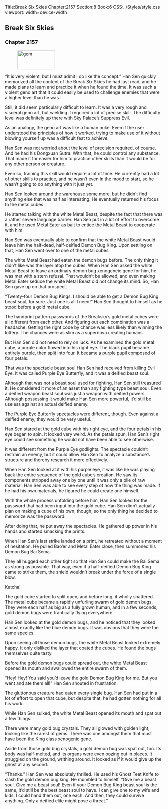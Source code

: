 Title:Break Six Skies 
Chapter:2157 
Section:8 
Book:6 
CSS:../Styles/style.css 
viewport: width=device-width
  
## Break Six Skies
### Chapter 2157 
<figure>
	<img src="../Images/gem.gif" alt="gem" id="gem" width="120" height="60" />
</figure>
  

  
  “It is very violent, but I must admit I do like the concept.” Han Sen quickly memorized all the content of the Break Six Skies he had just read, and he made plans to learn and practice it when he found the time. It was such a violent geno art that it could easily be used to challenge enemies that were a higher level than he was.

Still, it did seem particularly difficult to learn. It was a very rough and visceral geno art, but wielding it required a lot of precise skill. The difficulty level was definitely up there with Sky Palace’s Suppress Evil.

As an analogy, the geno art was like a human nuke. Even if the user understood the principles of how it worked, trying to make use of it without blowing yourself up was a difficult feat to achieve.

Han Sen was not worried about the level of precision required, of course. And he had his Dongxuan Sutra. With that, he could control any substance. That made it far easier for him to practice other skills than it would be for any other person or creature.

Even so, training this skill would require a lot of time. He currently had a lot of other skills to practice, and he wasn’t even in the mood to start, so he wasn’t going to do anything with it just yet.

Han Sen looked around the warehouse some more, but he didn’t find anything else that was half as interesting. He eventually returned his focus to the metal cubes.

He started talking with the white Metal Beast, despite the fact that there was a rather severe language barrier. Han Sen put in a lot of effort to overcome it, and he used Metal Eater as bait to entice the Metal Beast to cooperate with him.

Han Sen was eventually able to confirm that the white Metal Beast would leave him the half-dead, half-deified Demon Bug King. Upon settling on that, Han Sen went over to one of the metal cubes.

The white Metal Beast had eaten the demon bugs before. The only thing it didn’t like was the layer atop the cubes. When Han Sen asked the white Metal Beast to leave an ordinary demon bug xenogeneic gene for him, he was met with a stern refusal. That wouldn’t be allowed, and even making Metal Eater seduce the white Metal Beast did not change its mind. So, Han Sen gave up on that prospect.

“Twenty-four Demon Bug Kings. I should be able to get a Demon Bug King beast soul, for sure. Just one is all I need!” Han Sen thought to himself as he stood before a gold metal cube.

The handprint pattern passwords of the Breaksky’s gold metal cubes were all different from each other. And figuring out each combination was a headache. Getting the right code by chance was less likely than winning the lottery. The chances were as slim as a supernova creating humans.

But Han Sen did not need to rely on luck. As he examined the gold metal cube, a purple color flowed into his right eye. The black pupil became entirely purple, then split into four. It became a purple pupil composed of four petals.

That was the spectacle beast soul Han Sen had received from killing Evil Eye. It was called Purple Eye Butterfly, and it was a deified beast soul.

Although that was not a beast soul used for fighting, Han Sen still treasured it. He considered it more of an asset than any fighting type beast soul. Even a deified weapon beast soul was just a weapon with deified powers. Although possessing it would make Han Sen more powerful, it’d still be useless against an actual deified enemy.

The Purple Eye Butterfly spectacles were different, though. Even against a deified enemy, they would be very useful.

Han Sen stared at the gold cube with his right eye, and the four petals in his eye began to spin. It looked very weird. As the petals spun, Han Sen’s right eye could see something he would not have been able to see otherwise.

It was different from the Purple Eye godlights. The spectacle couldn’t restrain an enemy, but it could allow Han Sen to analyze a substance’s structure and thereby research it more effectively.

When Han Sen looked at it with his purple eye, it was like he was playing back the entire sequence of the gold cube’s creation. He saw its components stripped away one by one until it was only a pile of raw material. Han Sen was able to see every step of how the thing was made. If he had his own materials, he figured he could create one himself.

With the whole process unfolding before him, Han Sen looked for the password that had been input into the gold cube. Han Sen didn’t actually plan on making a cube of his own, though, so the only thing he decided to memorize was the password.

After doing that, he put away the spectacles. He gathered up power in his hands and started smacking the prints.

When Han Sen’s last strike landed on a print, he retreated without a moment of hesitation. He pulled Bao’er and Metal Eater close, then summoned his Demon Bug Bai Sema.

They all hugged each other tight so that Han Sen could make the Bai Sema as strong as possible. That way, even if a half-deified Demon Bug King came to strike them, the shield wouldn’t break under the force of a single blow.

Katcha!

The gold cube started to split open, and before long, it wholly shattered. The metal cube became a rapidly unfurling swarm of gold demon bugs. They were each half as big as a fully grown human, and in a few seconds, gold demon bugs were frantically flying everywhere.

Han Sen looked at the gold demon bugs, and he noticed that they looked almost exactly like the blue demon bugs. It was obvious that they were the same species.

Upon seeing all those demon bugs, the white Metal Beast looked extremely happy. It only disliked the layer that coated the cubes. He found the bugs themselves quite tasty.

Before the gold demon bugs could spread out, the white Metal Beast opened its mouth and swallowed the entire swarm of them.

“Hey! Hey! You said you’d leave the gold Demon Bug King for me. But you went and ate them all!” Han Sen shouted in frustration.

The gluttonous creature had eaten every single bug. Han Sen had put in a lot of effort to open that cube, but despite that, he had gotten nothing for all his work.

While Han Sen sulked, the white Metal Beast opened its mouth and spat out a few things.

There were many gold bug crystals. They all glowed with golden light, looking like the rarest of gems. There was one amongst them that must have been the King class xenogenic gene.

Aside from those gold bug crystals, a gold demon bug was spat out, too. Its body was half-melted, and its organs were even oozing out in places. It struggled on the ground, writhing around. It looked as if it would give up the ghost at any second.

“Thanks.” Han Sen was absolutely thrilled. He used his Ghost Teet Knife to slash the gold demon bug king. He mumbled to himself, “Give me a beast soul. Give me a beast soul! Even if your Demon Bug King beast soul is the same, it’d still be the best beast soul to have. I can give one to my wife and kids. I could hand them out, one each. And then, they could survive anything. Only a deified elite might pose a threat.”
